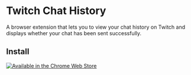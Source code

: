 # Twitch Chat History

A browser extension that lets you to view your chat history on Twitch and displays whether your chat has been sent successfully.

## Install
[![Available in the Chrome Web Store](https://github.com/fractalo/twitch-chat-history/assets/42487844/362d5c0c-d8ba-48be-87b0-5a07f8279349)](https://chrome.google.com/webstore/detail/twitch-chat-history/oopcjaklhenijofoanbpchndknfadldn)
